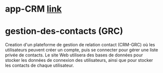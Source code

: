 # app-CRM <a href="https://our-crm-app.herokuapp.com/"> link</a>
# gestion-des-contacts (GRC)

<p>
Creation d'un plateforme de gestion de relation contact (CRM-GRC) où les utilisateurs peuvent créer un compte, puis se connecter pour gérer une liste privée de contacts. Le site Web utilisera des bases de données pour stocker les données de connexion des utilisateurs, ainsi que pour stocker les contacts de chaque utilisateur.
</p>
